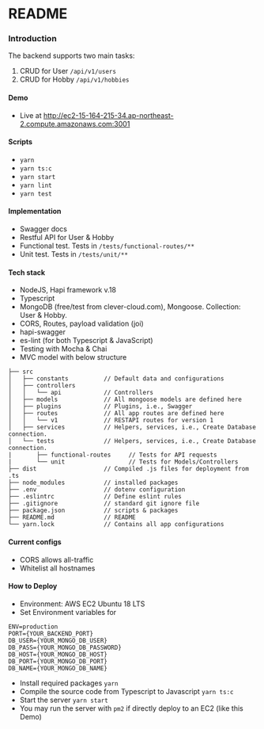 # README
### Introduction
The backend supports two main tasks:
1. CRUD for User `/api/v1/users`
2. CRUD for Hobby `/api/v1/hobbies`

#### Demo
- Live at 
http://ec2-15-164-215-34.ap-northeast-2.compute.amazonaws.com:3001

#### Scripts
- `yarn`
- `yarn ts:c`
- `yarn start`
- `yarn lint`
- `yarn test`

#### Implementation
- Swagger docs
- Restful API for User & Hobby
- Functional test. Tests in `/tests/functional-routes/**`
- Unit test. Tests in `/tests/unit/**`

#### Tech stack
- NodeJS, Hapi framework v.18
- Typescript
- MongoDB (free/test from clever-cloud.com), Mongoose. Collection: User & Hobby.
- CORS, Routes, payload validation (joi)
- hapi-swagger
- es-lint (for both Typescript & JavaScript)
- Testing with Mocha & Chai
- MVC model with below structure
```
├── src
│   ├── constants          // Default data and configurations
│   ├── controllers
│   │   └── api            // Controllers
│   ├── models             // All mongoose models are defined here
│   ├── plugins            // Plugins, i.e., Swagger
│   ├── routes             // All app routes are defined here
│   │   └── v1             // RESTAPI routes for version 1
│   ├── services           // Helpers, services, i.e., Create Database connection.
│   └── tests              // Helpers, services, i.e., Create Database connection.
|       ├── functional-routes     // Tests for API requests
|       └── unit                  // Tests for Models/Controllers
├── dist                   // Compiled .js files for deployment from .ts
├── node_modules           // installed packages
├── .env                   // dotenv configuration
├── .eslintrc              // Define eslint rules
├── .gitignore             // standard git ignore file
├── package.json           // scripts & packages
├── README.md              // README
└── yarn.lock              // Contains all app configurations
```

#### Current configs
- CORS allows all-traffic
- Whitelist all hostnames

#### How to Deploy
- Environment: AWS EC2 Ubuntu 18 LTS
- Set Environment variables for
```
ENV=production
PORT={YOUR_BACKEND_PORT}
DB_USER={YOUR_MONGO_DB_USER}
DB_PASS={YOUR_MONGO_DB_PASSWORD}
DB_HOST={YOUR_MONGO_DB_HOST}
DB_PORT={YOUR_MONGO_DB_PORT}
DB_NAME={YOUR_MONGO_DB_NAME}
```
- Install required packages `yarn`
- Compile the source code from Typescript to Javascript `yarn ts:c`
- Start the server `yarn start`
- You may run the server with `pm2` if directly deploy to an EC2 (like this Demo)